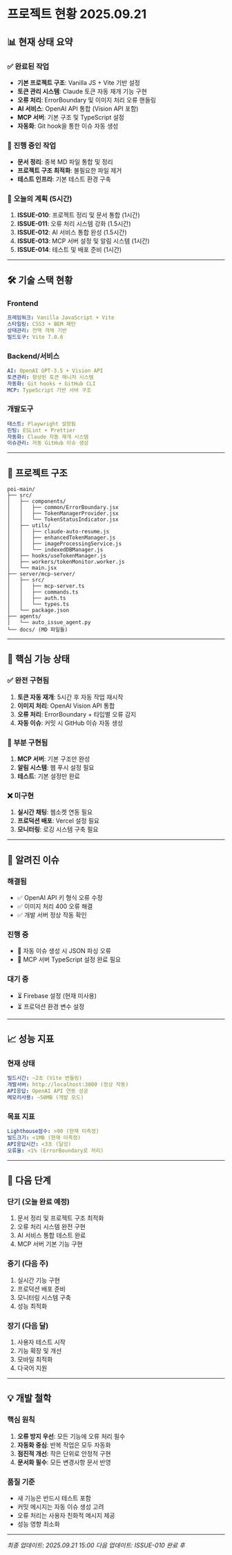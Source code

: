 # 프로젝트 현황 2025.09.21

## 📊 **현재 상태 요약**

### ✅ **완료된 작업**
- **기본 프로젝트 구조**: Vanilla JS + Vite 기반 설정
- **토큰 관리 시스템**: Claude 토큰 자동 재개 기능 구현
- **오류 처리**: ErrorBoundary 및 이미지 처리 오류 핸들링
- **AI 서비스**: OpenAI API 통합 (Vision API 포함)
- **MCP 서버**: 기본 구조 및 TypeScript 설정
- **자동화**: Git hook을 통한 이슈 자동 생성

### 🔄 **진행 중인 작업**
- **문서 정리**: 중복 MD 파일 통합 및 정리
- **프로젝트 구조 최적화**: 불필요한 파일 제거
- **테스트 인프라**: 기본 테스트 환경 구축

### 📅 **오늘의 계획 (5시간)**
1. **ISSUE-010**: 프로젝트 정리 및 문서 통합 (1시간)
2. **ISSUE-011**: 오류 처리 시스템 강화 (1.5시간)
3. **ISSUE-012**: AI 서비스 통합 완성 (1.5시간)
4. **ISSUE-013**: MCP 서버 설정 및 알림 시스템 (1시간)
5. **ISSUE-014**: 테스트 및 배포 준비 (1시간)

---

## 🛠️ **기술 스택 현황**

### **Frontend**
```yaml
프레임워크: Vanilla JavaScript + Vite
스타일링: CSS3 + BEM 패턴
상태관리: 전역 객체 기반
빌드도구: Vite 7.0.6
```

### **Backend/서비스**
```yaml
AI: OpenAI GPT-3.5 + Vision API
토큰관리: 향상된 토큰 매니저 시스템
자동화: Git hooks + GitHub CLI
MCP: TypeScript 기반 서버 구조
```

### **개발도구**
```yaml
테스트: Playwright 설정됨
린팅: ESLint + Prettier
자동화: Claude 자동 재개 시스템
이슈관리: 자동 GitHub 이슈 생성
```

---

## 📁 **프로젝트 구조**

```
poi-main/
├── src/
│   ├── components/
│   │   ├── common/ErrorBoundary.jsx
│   │   ├── TokenManagerProvider.jsx
│   │   └── TokenStatusIndicator.jsx
│   ├── utils/
│   │   ├── claude-auto-resume.js
│   │   ├── enhancedTokenManager.js
│   │   ├── imageProcessingService.js
│   │   └── indexedDBManager.js
│   ├── hooks/useTokenManager.js
│   ├── workers/tokenMonitor.worker.js
│   └── main.jsx
├── server/mcp-server/
│   ├── src/
│   │   ├── mcp-server.ts
│   │   ├── commands.ts
│   │   ├── auth.ts
│   │   └── types.ts
│   └── package.json
├── agents/
│   └── auto_issue_agent.py
└── docs/ (MD 파일들)
```

---

## 🎯 **핵심 기능 상태**

### ✅ **완전 구현됨**
1. **토큰 자동 재개**: 5시간 후 자동 작업 재시작
2. **이미지 처리**: OpenAI Vision API 통합
3. **오류 처리**: ErrorBoundary + 타입별 오류 감지
4. **자동 이슈**: 커밋 시 GitHub 이슈 자동 생성

### 🔄 **부분 구현됨**
1. **MCP 서버**: 기본 구조만 완성
2. **알림 시스템**: 웹 푸시 설정 필요
3. **테스트**: 기본 설정만 완료

### ❌ **미구현**
1. **실시간 채팅**: 웹소켓 연동 필요
2. **프로덕션 배포**: Vercel 설정 필요
3. **모니터링**: 로깅 시스템 구축 필요

---

## 🚨 **알려진 이슈**

### **해결됨**
- ✅ OpenAI API 키 형식 오류 수정
- ✅ 이미지 처리 400 오류 해결
- ✅ 개발 서버 정상 작동 확인

### **진행 중**
- 🔄 자동 이슈 생성 시 JSON 파싱 오류
- 🔄 MCP 서버 TypeScript 설정 완료 필요

### **대기 중**
- ⏳ Firebase 설정 (현재 미사용)
- ⏳ 프로덕션 환경 변수 설정

---

## 📈 **성능 지표**

### **현재 상태**
```yaml
빌드시간: ~2초 (Vite 번들링)
개발서버: http://localhost:3000 (정상 작동)
API응답: OpenAI API 연동 성공
메모리사용: ~50MB (개발 모드)
```

### **목표 지표**
```yaml
Lighthouse점수: >90 (현재 미측정)
빌드크기: <1MB (현재 미측정)
API응답시간: <3초 (달성)
오류율: <1% (ErrorBoundary로 처리)
```

---

## 🔮 **다음 단계**

### **단기 (오늘 완료 예정)**
1. 문서 정리 및 프로젝트 구조 최적화
2. 오류 처리 시스템 완전 구현
3. AI 서비스 통합 테스트 완료
4. MCP 서버 기본 기능 구현

### **중기 (다음 주)**
1. 실시간 기능 구현
2. 프로덕션 배포 준비
3. 모니터링 시스템 구축
4. 성능 최적화

### **장기 (다음 달)**
1. 사용자 테스트 시작
2. 기능 확장 및 개선
3. 모바일 최적화
4. 다국어 지원

---

## 💡 **개발 철학**

### **핵심 원칙**
1. **오류 방지 우선**: 모든 기능에 오류 처리 필수
2. **자동화 중심**: 반복 작업은 모두 자동화
3. **점진적 개선**: 작은 단위로 안정적 구현
4. **문서화 필수**: 모든 변경사항 문서 반영

### **품질 기준**
- 새 기능은 반드시 테스트 포함
- 커밋 메시지는 자동 이슈 생성 고려
- 오류 처리는 사용자 친화적 메시지 제공
- 성능 영향 최소화

---

*최종 업데이트: 2025.09.21 15:00*
*다음 업데이트: ISSUE-010 완료 후*
